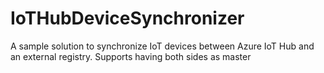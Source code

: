 # IoTHubDeviceSynchronizer
A sample solution to synchronize IoT devices between Azure IoT Hub and an external registry. Supports having both sides as master
